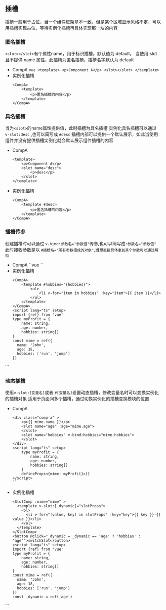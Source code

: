 ## 插槽

插槽一般用于占位，当一个组件框架基本一致，但是某个区域显示风格不定，可以用插槽实现占位，等待实例化插槽再具体实现那一块的内容

### 匿名插槽

`<slot></slot>`有个属性name，用于标识插槽，默认值为 default。
当使用 slot 且不提供 name 属性，此插槽为匿名插槽，插槽名字默认为 default

* CompA
    ``vue
    <template>
       <p>Component A</p>
       <slot></slot>
    </template>
    ``
* 实例化插槽
    ```vue
    <CompA>
        <template>
            <p>匿名插槽的内容</p>
        </template>
    </CompA>
    ```

### 具名插槽

当为`<slot>`的name属性提供值，此时插槽为具名插槽
实例化具名插槽可以通过 `v-slot:desc` ,也可以简写成 `#desc`
插槽内部可以提供一个默认展示，如此当使用组件并没有提供插槽实例化就会默认展示组件插槽的内容

* CompA
    ```vue
    <template>
        <p>Component A</p>
        <slot name="desc">
            <p>desc</p>
        </slot>
    </template>
    ```
* 实例化插槽
    ```vue
    <CompA>
        <template #desc>
            <p>匿名插槽的内容</p>
        </template>
    </CompA>
    ```

### 插槽传参

创建插槽时可以通过 `v-bind:参数名="参数值"`传参,也可以简写成`:参数名="参数值"`
此时接收参数是以 `#插槽名="所有参数组成的对象"`,当`想直接具体拿到某个参数可以通过解构`

* CompA
    ``vue
    <template>
       <p>{{ mime.name }}-{{ mime.age }}</p>
       <slot name="hobbies" :hobbies="mime.hobbies" ></slot>
    </template>
    <script lang="ts" setup>
        type myProfit = {
            name: string,
            age: number,
            hobbies: string[]
        }
        defineProps<{mime: myProfit}>()
    </script>
    ``
* 实例化插槽
    ```vue
    <CompA>
        <template #hobbies="{hobbies}">
            <ul>
                <li v-for="item in hobbies" :key="item">{{ item }}</li>
            </ul>
        </template>
    </CompA>
    <script lang="ts" setup>
    import {ref} from 'vue'
    type myProfit = {
        name: string,
        age: number,
        hobbies: string[]
    }
    const mime = ref({
      name: 'John',
      age: 18,
      hobbies: ['run', 'jump']
    })
</script>
    ```

### 动态插槽

使用`v-slot:[变量名]`或者 `#[变量名]`设置动态插槽，修改变量名时可以变换实例化的插槽对象
适用于页面间多个插槽，通过切换实例化的插槽变换模块的位置

* CompA
    ```vue
    <div class="comp-a" >
        <p>{{ mime.name }}</p>
        <slot name="age" :age="mime.age">
        </slot>
        <slot name="hobbies" v-bind:hobbies="mime.hobbies">
        </slot>
    </div>
    <script lang="ts" setup>
        type myProfit = {
            name: string,
            age: number,
            hobbies: string[]
        }
        defineProps<{mime: myProfit}>()
    </script>
    ``
* 实例化插槽
    ```vue
    <SlotComp :mime="mime" >
      <template v-slot:[_dynamic]="slotProps">
        <ol>
          <li v-for="(value, key) in slotProps" :key="key">{{ key }}-{{ value }}</li>
        </ol>
      </template>
    </SlotComp>
    <button @click="_dynamic = _dynamic == 'age' ? 'hobbies' : 'age'">switchSlot</button>
    <script lang="ts" setup>
    import {ref} from 'vue'
    type myProfit = {
        name: string,
        age: number,
        hobbies: string[]
    }
    const mime = ref({
      name: 'John',
      age: 18,
      hobbies: ['run', 'jump']
    })
    const _dynamic = ref('age')
</script>
    ```


